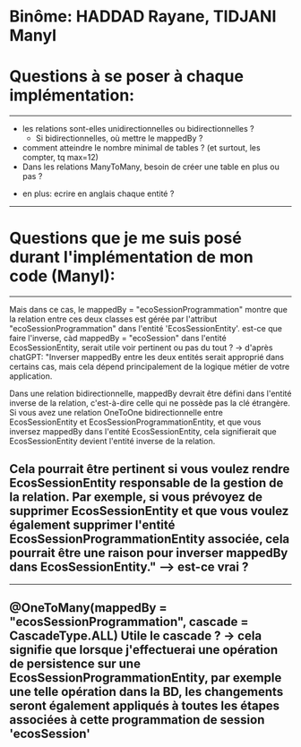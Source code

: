 # Binôme: HADDAD Rayane, TIDJANI Manyl
# #####################################

# Questions à se poser à chaque implémentation:
-------------------------------------------------------------------------------
- les relations sont-elles unidirectionnelles ou bidirectionnelles ? 
  - Si bidirectionnelles, où mettre le mappedBy ?
- comment atteindre le nombre minimal de tables ? (et surtout, les compter, tq max=12)
- Dans les relations ManyToMany, besoin de créer une table en plus ou pas ?

* en plus: ecrire en anglais chaque entité ?
-------------------------------------------------------------------------------

# Questions que je me suis posé durant l'implémentation de mon code (Manyl):
-------------------------------------------------------------------------------
Mais dans ce cas, le mappedBy = "ecoSessionProgrammation" montre que la relation entre ces deux classes est gérée par l'attribut "ecoSessionProgrammation" dans l'entité 'EcosSessionEntity'. est-ce que faire l'inverse, càd mappedBy = "ecoSession" dans l'entité EcosSessionEntity, serait utile voir pertinent ou pas du tout ?
->
d'après chatGPT:
"Inverser mappedBy entre les deux entités serait approprié dans certains cas, mais cela dépend principalement de la logique métier de votre application.

Dans une relation bidirectionnelle, mappedBy devrait être défini dans l'entité inverse de la relation, c'est-à-dire celle qui ne possède pas la clé étrangère. Si vous avez une relation OneToOne bidirectionnelle entre EcosSessionEntity et EcosSessionProgrammationEntity, et que vous inversez mappedBy dans l'entité EcosSessionEntity, cela signifierait que EcosSessionEntity devient l'entité inverse de la relation.

Cela pourrait être pertinent si vous voulez rendre EcosSessionEntity responsable de la gestion de la relation. Par exemple, si vous prévoyez de supprimer EcosSessionEntity et que vous voulez également supprimer l'entité EcosSessionProgrammationEntity associée, cela pourrait être une raison pour inverser mappedBy dans EcosSessionEntity."
--> est-ce vrai ?
-------------------------------------------------------------------------------

-------------------------------------------------------------------------------
@OneToMany(mappedBy = "ecosSessionProgrammation", cascade = CascadeType.ALL)
Utile le cascade ? -> cela signifie que lorsque j'effectuerai une opération de persistence sur une EcosSessionProgrammationEntity, par exemple une telle opération dans la BD, les changements seront également appliqués à toutes les étapes associées à cette programmation de session 'ecosSession'
-------------------------------------------------------------------------------
